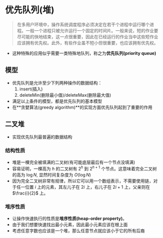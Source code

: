# 优先队列(堆)
> 在多用户环境中，操作系统调度程序必须决定在若干个进程中运行哪个进程。一般一个进程只被允许运行一个固定的时间片。一般来说，短的作业要尽可能的快地结束，这一点很重要，因此在已经运行的作业当中这些短作业应该拥有优先权。此外，有些作业虽不短小但很重要，也应该拥有优先权。
* 这种特殊的应用似乎需要一类特殊地队列，称之为**优先队列(priority queue)**

## 模型
* 优先队列是允许至少下列两种操作的数据结构：
  1. insert(插入)
  2. deleteMin(删除最小值)/deleteMax(删除最大值)
* 满足以上条件的模型，都是优先队列的基本模型
* 在**贪婪算法(greedy algorithm)**的实现方面优先队列起到了重要的作用

## 二叉堆
* 实现优先队列最普遍的数据结构

### 结构性质
* 堆是一棵完全被填满的二叉树(有可能底层最后有一个节点没填满)
* 容易证明，一棵高为 $h$ 的二叉树有 $2^{h}$ 到 $2^{h+1}$ 个节点。这意味着完全二叉树的高为 $\log N$, 显然时间复杂度为 $O(\log N)$
* 因为完全二叉树非常有规律，所以它可以用一个数组表示，不需要使用链，对于任一位置 $i$ 上的元素，其左儿子在 $2i$ 上，右儿子在 $2i+1$ 上，父亲则在$\frac{i}{2}$ 上。

### 堆序性质
* 让操作快速执行的性质是**堆序性质(heap-order property)**。
* 由于我们想要快速找出最小元素，因此最小元素应该在根上面
* 考虑任意字数也应该是一个堆，那么任意节点就应该小于它的所有后裔

